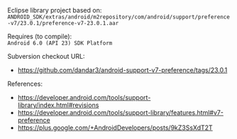 Eclipse library project based on:<br/>
`ANDROID_SDK/extras/android/m2repository/com/android/support/preference-v7/23.0.1/preference-v7-23.0.1.aar`

Requires (to compile):<br/>
`Android 6.0 (API 23) SDK Platform`

Subversion checkout URL:<br/>
* https://github.com/dandar3/android-support-v7-preference/tags/23.0.1

References:
* https://developer.android.com/tools/support-library/index.html#revisions
* https://developer.android.com/tools/support-library/features.html#v7-preference
* https://plus.google.com/+AndroidDevelopers/posts/9kZ3SsXdT2T
